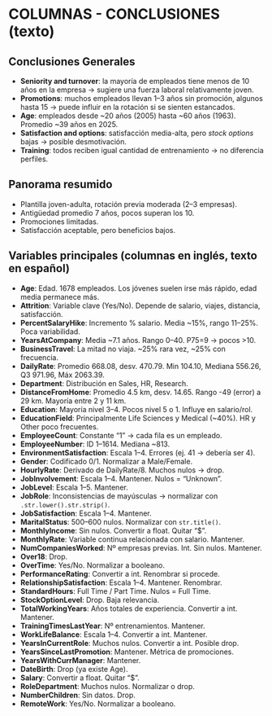 # COLUMNAS - CONCLUSIONES (texto)

## Conclusiones Generales
- **Seniority and turnover**: la mayoría de empleados tiene menos de 10 años en la empresa → sugiere una fuerza laboral relativamente joven.
- **Promotions**: muchos empleados llevan 1–3 años sin promoción, algunos hasta 15 → puede influir en la rotación si se sienten estancados.
- **Age**: empleados desde ~20 años (2005) hasta ~60 años (1963). Promedio ~39 años en 2025.
- **Satisfaction and options**: satisfacción media-alta, pero *stock options* bajas → posible desmotivación.
- **Training**: todos reciben igual cantidad de entrenamiento → no diferencia perfiles.

## Panorama resumido
- Plantilla joven-adulta, rotación previa moderada (2–3 empresas).
- Antigüedad promedio 7 años, pocos superan los 10.
- Promociones limitadas.
- Satisfacción aceptable, pero beneficios bajos.

## Variables principales (columnas en inglés, texto en español)
- **Age**: Edad. 1678 empleados. Los jóvenes suelen irse más rápido, edad media permanece más.
- **Attrition**: Variable clave (Yes/No). Depende de salario, viajes, distancia, satisfacción.
- **PercentSalaryHike**: Incremento % salario. Media ~15%, rango 11–25%. Poca variabilidad.
- **YearsAtCompany**: Media ~7.1 años. Rango 0–40. P75=9 → pocos >10.
- **BusinessTravel**: La mitad no viaja. ~25% rara vez, ~25% con frecuencia.
- **DailyRate**: Promedio 668.08, desv. 470.79. Min 104.10, Mediana 556.26, Q3 971.96, Máx 2063.39.
- **Department**: Distribución en Sales, HR, Research.
- **DistanceFromHome**: Promedio 4.5 km, desv. 14.65. Rango -49 (error) a 29 km. Mayoría entre 2 y 11 km.
- **Education**: Mayoría nivel 3–4. Pocos nivel 5 o 1. Influye en salario/rol.
- **EducationField**: Principalmente Life Sciences y Medical (~40%). HR y Other poco frecuentes.
- **EmployeeCount**: Constante “1” → cada fila es un empleado.
- **EmployeeNumber**: ID 1–1614. Mediana ~813.
- **EnvironmentSatisfaction**: Escala 1–4. Errores (ej. 41 → debería ser 4).
- **Gender**: Codificado 0/1. Normalizar a Male/Female.
- **HourlyRate**: Derivado de DailyRate/8. Muchos nulos → drop.
- **JobInvolvement**: Escala 1–4. Mantener. Nulos = “Unknown”.
- **JobLevel**: Escala 1–5. Mantener.
- **JobRole**: Inconsistencias de mayúsculas → normalizar con `.str.lower().str.strip()`.
- **JobSatisfaction**: Escala 1–4. Mantener.
- **MaritalStatus**: 500–600 nulos. Normalizar con `str.title()`.
- **MonthlyIncome**: Sin nulos. Convertir a float. Quitar “$”.
- **MonthlyRate**: Variable continua relacionada con salario. Mantener.
- **NumCompaniesWorked**: Nº empresas previas. Int. Sin nulos. Mantener.
- **Over18**: Drop.
- **OverTime**: Yes/No. Normalizar a booleano.
- **PerformanceRating**: Convertir a int. Renombrar si procede.
- **RelationshipSatisfaction**: Escala 1–4. Mantener. Renombrar.
- **StandardHours**: Full Time / Part Time. Nulos = Full Time.
- **StockOptionLevel**: Drop. Baja relevancia.
- **TotalWorkingYears**: Años totales de experiencia. Convertir a int. Mantener.
- **TrainingTimesLastYear**: Nº entrenamientos. Mantener.
- **WorkLifeBalance**: Escala 1–4. Convertir a int. Mantener.
- **YearsInCurrentRole**: Muchos nulos. Convertir a int. Posible drop.
- **YearsSinceLastPromotion**: Mantener. Métrica de promociones.
- **YearsWithCurrManager**: Mantener.
- **DateBirth**: Drop (ya existe Age).
- **Salary**: Convertir a float. Quitar “$”.
- **RoleDepartment**: Muchos nulos. Normalizar o drop.
- **NumberChildren**: Sin datos. Drop.
- **RemoteWork**: Yes/No. Normalizar a booleano.
